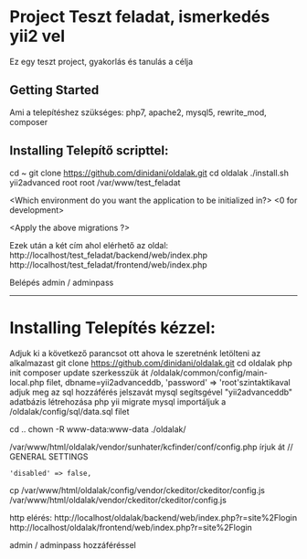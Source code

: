 # Project Teszt feladat, ismerkedés yii2 vel
Ez egy teszt project, gyakorlás és tanulás a célja

## Getting Started
Ami a telepítéshez szükséges: php7, apache2, mysql5, rewrite_mod, composer

## Installing Telepítő scripttel:
cd ~
git clone https://github.com/dinidani/oldalak.git
cd oldalak
./install.sh yii2advanced root root /var/www/test_feladat

<Which environment do you want the application to be initialized in?>
<0 for development>
<yes>

<Apply the above migrations ?> 
<yes>

<root password for chown>
<password>

Ezek után a két cím ahol elérhető az oldal:
http://localhost/test_feladat/backend/web/index.php
http://localhost/test_feladat/frontend/web/index.php

Belépés admin / adminpass

*****************************************************************************************

# Installing Telepítés kézzel:

Adjuk ki a következő parancsot ott ahova le szeretnénk letölteni az alkalmazast
git clone https://github.com/dinidani/oldalak.git
cd oldalak
php init
composer update
szerkesszük át /oldalak/common/config/main-local.php filet, dbname=yii2advanceddb, 'password' => 'root'szintaktikaval adjuk meg az sql hozzáférés jelszavát
mysql segítsgével "yii2advanceddb" adatbázis létrehozása
php yii migrate
mysql importáljuk a /oldalak/config/sql/data.sql filet

cd ..
chown -R www-data:www-data ./oldalak/

/var/www/html/oldalak/vendor/sunhater/kcfinder/conf/config.php írjuk át // GENERAL SETTINGS

    'disabled' => false,

cp /var/www/html/oldalak/config/vendor/ckeditor/ckeditor/config.js /var/www/html/oldalak/vendor/ckeditor/ckeditor/config.js


http elérés:
http://localhost/oldalak/backend/web/index.php?r=site%2Flogin
http://localhost/oldalak/frontend/web/index.php?r=site%2Flogin

admin / adminpass hozzáféréssel
